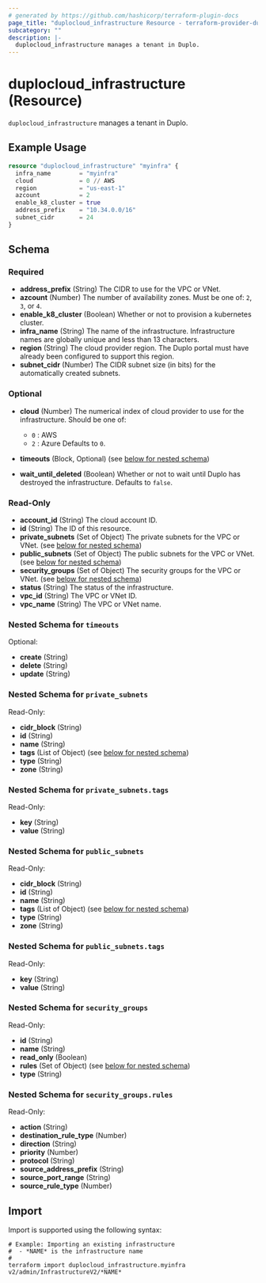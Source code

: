 ```yaml
---
# generated by https://github.com/hashicorp/terraform-plugin-docs
page_title: "duplocloud_infrastructure Resource - terraform-provider-duplocloud"
subcategory: ""
description: |-
  duplocloud_infrastructure manages a tenant in Duplo.
---
```


# duplocloud_infrastructure (Resource)

`duplocloud_infrastructure` manages a tenant in Duplo.

## Example Usage

```terraform
resource "duplocloud_infrastructure" "myinfra" {
  infra_name        = "myinfra"
  cloud             = 0 // AWS
  region            = "us-east-1"
  azcount           = 2
  enable_k8_cluster = true
  address_prefix    = "10.34.0.0/16"
  subnet_cidr       = 24
}
```

<!-- schema generated by tfplugindocs -->
## Schema

### Required

- **address_prefix** (String) The CIDR to use for the VPC or VNet.
- **azcount** (Number) The number of availability zones.  Must be one of: `2`, `3`, or `4`.
- **enable_k8_cluster** (Boolean) Whether or not to provision a kubernetes cluster.
- **infra_name** (String) The name of the infrastructure.  Infrastructure names are globally unique and less than 13 characters.
- **region** (String) The cloud provider region.  The Duplo portal must have already been configured to support this region.
- **subnet_cidr** (Number) The CIDR subnet size (in bits) for the automatically created subnets.

### Optional

- **cloud** (Number) The numerical index of cloud provider to use for the infrastructure.
Should be one of:

   - `0` : AWS
   - `2` : Azure
 Defaults to `0`.
- **timeouts** (Block, Optional) (see [below for nested schema](#nestedblock--timeouts))
- **wait_until_deleted** (Boolean) Whether or not to wait until Duplo has destroyed the infrastructure. Defaults to `false`.

### Read-Only

- **account_id** (String) The cloud account ID.
- **id** (String) The ID of this resource.
- **private_subnets** (Set of Object) The private subnets for the VPC or VNet. (see [below for nested schema](#nestedatt--private_subnets))
- **public_subnets** (Set of Object) The public subnets for the VPC or VNet. (see [below for nested schema](#nestedatt--public_subnets))
- **security_groups** (Set of Object) The security groups for the VPC or VNet. (see [below for nested schema](#nestedatt--security_groups))
- **status** (String) The status of the infrastructure.
- **vpc_id** (String) The VPC or VNet ID.
- **vpc_name** (String) The VPC or VNet name.

<a id="nestedblock--timeouts"></a>
### Nested Schema for `timeouts`

Optional:

- **create** (String)
- **delete** (String)
- **update** (String)


<a id="nestedatt--private_subnets"></a>
### Nested Schema for `private_subnets`

Read-Only:

- **cidr_block** (String)
- **id** (String)
- **name** (String)
- **tags** (List of Object) (see [below for nested schema](#nestedobjatt--private_subnets--tags))
- **type** (String)
- **zone** (String)

<a id="nestedobjatt--private_subnets--tags"></a>
### Nested Schema for `private_subnets.tags`

Read-Only:

- **key** (String)
- **value** (String)



<a id="nestedatt--public_subnets"></a>
### Nested Schema for `public_subnets`

Read-Only:

- **cidr_block** (String)
- **id** (String)
- **name** (String)
- **tags** (List of Object) (see [below for nested schema](#nestedobjatt--public_subnets--tags))
- **type** (String)
- **zone** (String)

<a id="nestedobjatt--public_subnets--tags"></a>
### Nested Schema for `public_subnets.tags`

Read-Only:

- **key** (String)
- **value** (String)



<a id="nestedatt--security_groups"></a>
### Nested Schema for `security_groups`

Read-Only:

- **id** (String)
- **name** (String)
- **read_only** (Boolean)
- **rules** (Set of Object) (see [below for nested schema](#nestedobjatt--security_groups--rules))
- **type** (String)

<a id="nestedobjatt--security_groups--rules"></a>
### Nested Schema for `security_groups.rules`

Read-Only:

- **action** (String)
- **destination_rule_type** (Number)
- **direction** (String)
- **priority** (Number)
- **protocol** (String)
- **source_address_prefix** (String)
- **source_port_range** (String)
- **source_rule_type** (Number)

## Import

Import is supported using the following syntax:

```shell
# Example: Importing an existing infrastructure
#  - *NAME* is the infrastructure name
#
terraform import duplocloud_infrastructure.myinfra v2/admin/InfrastructureV2/*NAME*
```

